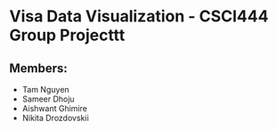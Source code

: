 # Visa Data Visualization - CSCI444 Group Projecttt
## Members:
* Tam Nguyen
* Sameer Dhoju
* Aishwant Ghimire
* Nikita Drozdovskii
